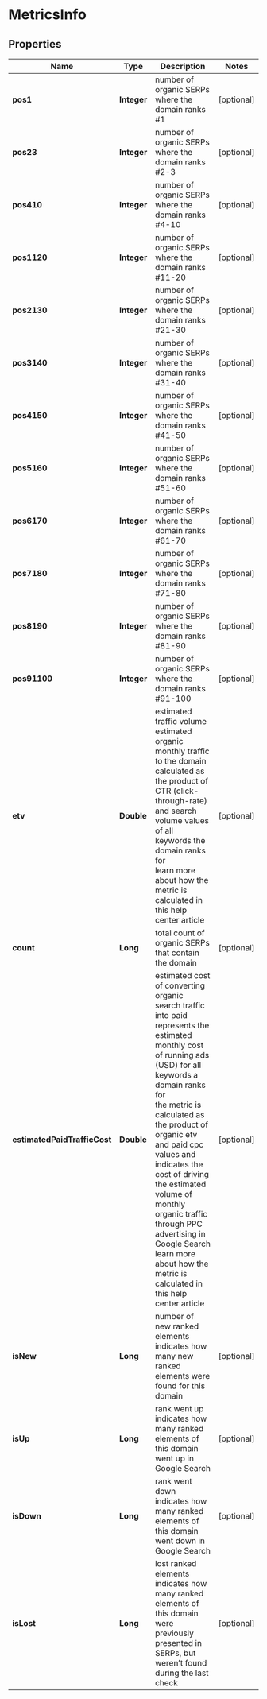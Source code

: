 # MetricsInfo


## Properties

| Name | Type | Description | Notes |
|------------ | ------------- | ------------- | -------------|
**pos1** | **Integer** | number of organic SERPs where the domain ranks #1 |[optional]|
**pos23** | **Integer** | number of organic SERPs where the domain ranks #2-3 |[optional]|
**pos410** | **Integer** | number of organic SERPs where the domain ranks #4-10 |[optional]|
**pos1120** | **Integer** | number of organic SERPs where the domain ranks #11-20 |[optional]|
**pos2130** | **Integer** | number of organic SERPs where the domain ranks #21-30 |[optional]|
**pos3140** | **Integer** | number of organic SERPs where the domain ranks #31-40 |[optional]|
**pos4150** | **Integer** | number of organic SERPs where the domain ranks #41-50 |[optional]|
**pos5160** | **Integer** | number of organic SERPs where the domain ranks #51-60 |[optional]|
**pos6170** | **Integer** | number of organic SERPs where the domain ranks #61-70 |[optional]|
**pos7180** | **Integer** | number of organic SERPs where the domain ranks #71-80 |[optional]|
**pos8190** | **Integer** | number of organic SERPs where the domain ranks #81-90 |[optional]|
**pos91100** | **Integer** | number of organic SERPs where the domain ranks #91-100 |[optional]|
**etv** | **Double** | estimated traffic volume<br>estimated organic monthly traffic to the domain<br>calculated as the product of CTR (click-through-rate) and search volume values of all keywords the domain ranks for<br>learn more about how the metric is calculated in this help center article |[optional]|
**count** | **Long** | total count of organic SERPs that contain the domain |[optional]|
**estimatedPaidTrafficCost** | **Double** | estimated cost of converting organic search traffic into paid<br>represents the estimated monthly cost of running ads (USD) for all keywords a domain ranks for<br>the metric is calculated as the product of organic etv and paid cpc values and indicates the cost of driving the estimated volume of monthly organic traffic through PPC advertising in Google Search<br>learn more about how the metric is calculated in this help center article |[optional]|
**isNew** | **Long** | number of new ranked elements<br>indicates how many new ranked elements were found for this domain |[optional]|
**isUp** | **Long** | rank went up<br>indicates how many ranked elements of this domain went up in Google Search |[optional]|
**isDown** | **Long** | rank went down<br>indicates how many ranked elements of this domain went down in Google Search |[optional]|
**isLost** | **Long** | lost ranked elements<br>indicates how many ranked elements of this domain were previously presented in SERPs, but weren’t found during the last check |[optional]|
